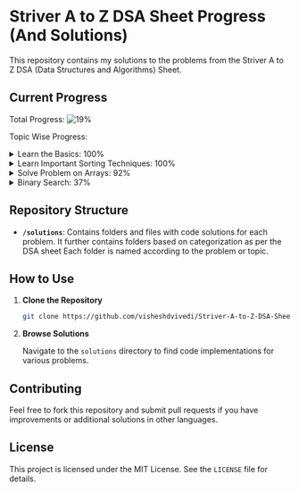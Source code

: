 # Striver A to Z DSA Sheet Progress (And Solutions)

This repository contains my solutions to the problems from the Striver A to Z DSA (Data Structures and Algorithms) Sheet.

## Current Progress

Total Progress: ![19%](https://us-central1-progress-markdown.cloudfunctions.net/progress/19)

Topic Wise Progress:

<details>
<summary>Learn the Basics: 100%</summary>

- Lec 1: Things to Know in C++: ![100%](https://us-central1-progress-markdown.cloudfunctions.net/progress/100)
- Lec 2: Build-up Logical Thinking: ![100%](https://us-central1-progress-markdown.cloudfunctions.net/progress/100)
- Lec 3: Learn STL: ![100%](https://us-central1-progress-markdown.cloudfunctions.net/progress/100)
- Lec 4: Know Basic Maths: ![100%](https://us-central1-progress-markdown.cloudfunctions.net/progress/100)
- Lec 5: Learn Basic Recursion: ![100%](https://us-central1-progress-markdown.cloudfunctions.net/progress/100)
- Lec 6: Learn Basic Hashing: ![100%](https://us-central1-progress-markdown.cloudfunctions.net/progress/100)
</details>

<details>
<summary>Learn Important Sorting Techniques: 100%</summary>

- Lec 1: Sorting-I: ![100%](https://us-central1-progress-markdown.cloudfunctions.net/progress/100)
- Lec 2: Sorting-II: ![100%](https://us-central1-progress-markdown.cloudfunctions.net/progress/100)
</details>

<details>
<summary>Solve Problem on Arrays: 92%</summary>

- Lec 1: Easy: ![100%](https://us-central1-progress-markdown.cloudfunctions.net/progress/100)
- Lec 2: Medium: ![100%](https://us-central1-progress-markdown.cloudfunctions.net/progress/100)
- Lec 3: Hard: ![75%](https://us-central1-progress-markdown.cloudfunctions.net/progress/75)
</details>

<details>
<summary>Binary Search: 37%</summary>

- Lec 1: BS on 1D array: ![92%](https://us-central1-progress-markdown.cloudfunctions.net/progress/92)
- Lec 2: BS on Answers: ![0%](https://us-central1-progress-markdown.cloudfunctions.net/progress/0)
- Lec 3: BS on 2D array: ![0%](https://us-central1-progress-markdown.cloudfunctions.net/progress/0)
</details>

## Repository Structure

- **`/solutions`**: Contains folders and files with code solutions for each problem. It further contains folders based on categorization as per the DSA sheet Each folder is named according to the problem or topic.

## How to Use

1. **Clone the Repository**

   ```bash
   git clone https://github.com/visheshdvivedi/Striver-A-to-Z-DSA-Sheet-Progress.git

2. **Browse Solutions**

    Navigate to the ```solutions``` directory to find code implementations for various problems.

## Contributing

Feel free to fork this repository and submit pull requests if you have improvements or additional solutions in other languages.

## License

This project is licensed under the MIT License. See the ```LICENSE``` file for details.